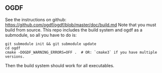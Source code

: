 ## OGDF

See the instructions on github: https://github.com/ogdf/ogdf/blob/master/doc/build.md
Note that you must build from source.  This repo includes the build system and ogdf as a submodule, so all you have to do is:
```
git submodule init && git submodule update
cd ogdf
cmake -DOGDF_WARNING_ERRORS=OFF .  # OR: `cmake3` if you have multiple versions. 
```

Then the build system should work for all executables.
